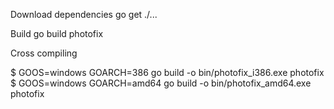 

Download dependencies
go get ./...

Build
go build photofix


Cross compiling

$ GOOS=windows GOARCH=386 go build -o bin/photofix_i386.exe photofix
$ GOOS=windows GOARCH=amd64 go build -o bin/photofix_amd64.exe photofix
